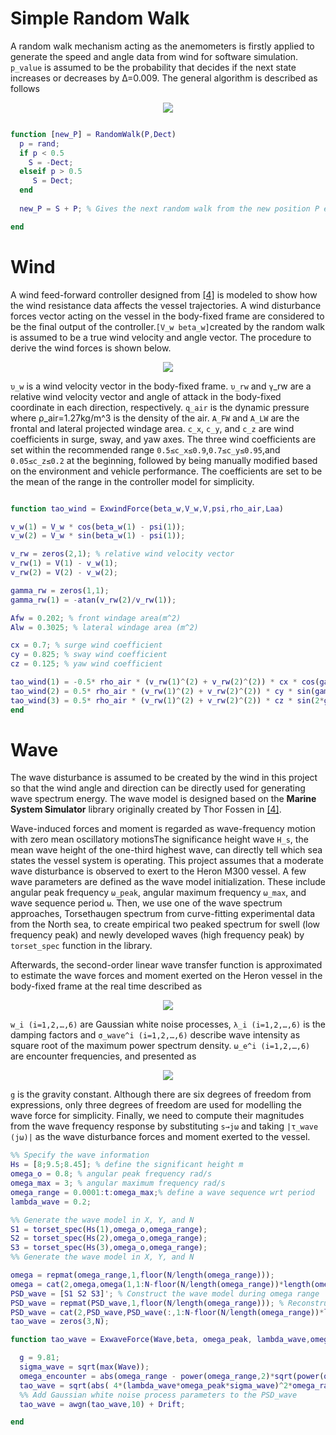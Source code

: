 # Simple Random Walk

A random walk mechanism acting as the anemometers is firstly applied to generate the speed and angle data from wind for software simulation. ```p_value``` is assumed to be the probability that decides if the next state increases or decreases by ∆=0.009. The general algorithm is described as follows

</p><p align="center">
 <img src= https://user-images.githubusercontent.com/45107735/167704691-4ae1f260-399b-4dcd-b2a0-3a021a23dab0.png>
</p>

```matlab

function [new_P] = RandomWalk(P,Dect)
  p = rand;
  if p < 0.5
    S = -Dect;
  elseif p > 0.5
     S = Dect;
  end
  
  new_P = S + P; % Gives the next random walk from the new position P every time

end
```
# Wind

A wind feed-forward controller designed from [[4]](https://onlinelibrary.wiley.com/doi/book/10.1002/9781119994138) is modeled to show how the wind resistance data affects the vessel trajectories. A wind disturbance forces vector  acting on the vessel in the body-fixed frame are considered to be the final output of the controller.```[V_w beta_w]```created by the random walk is assumed to be a true wind velocity and angle vector. The procedure to derive the wind forces is shown below.

</p><p align="center">
 <img src= https://github.com/Thomas-JHR/Unmanned-Surface-Vessel-Studies/blob/main/Tex/Wind1.svg>
</p>

```υ_w``` is a wind velocity vector in the body-fixed frame. ```υ_rw``` and ```γ```_rw are a relative wind velocity vector and angle of attack in the body-fixed coordinate in each direction, respectively. ```q_air``` is the dynamic pressure where ρ_air=1.27kg/m^3 is the density of the air. ```A_FW``` and ```A_LW``` are the frontal and lateral projected windage area. ```c_x```, ```c_y```, and ```c_z``` are wind coefficients in surge, sway, and yaw axes. The three wind coefficients are set within the recommended range ```0.5≤c_x≤0.9```,```0.7≤c_y≤0.95```,and ```0.05≤c_z≤0.2``` at the beginning, followed by being manually modified based on the environment and vehicle performance. The coefficients are set to be the mean of the range in the controller model for simplicity. 

```matlab

function tao_wind = ExwindForce(beta_w,V_w,V,psi,rho_air,Laa)

v_w(1) = V_w * cos(beta_w(1) - psi(1));
v_w(2) = V_w * sin(beta_w(1) - psi(1));

v_rw = zeros(2,1); % relative wind velocity vector
v_rw(1) = V(1) - v_w(1);
v_rw(2) = V(2) - v_w(2);

gamma_rw = zeros(1,1);
gamma_rw(1) = -atan(v_rw(2)/v_rw(1));

Afw = 0.202; % front windage area(m^2)
Alw = 0.3025; % lateral windage area (m^2)

cx = 0.7; % surge wind coefficient
cy = 0.825; % sway wind coefficient
cz = 0.125; % yaw wind coefficient

tao_wind(1) = -0.5* rho_air * (v_rw(1)^(2) + v_rw(2)^(2)) * cx * cos(gamma_rw(1)) * Afw;
tao_wind(2) = 0.5* rho_air * (v_rw(1)^(2) + v_rw(2)^(2)) * cy * sin(gamma_rw(1)) * Alw;
tao_wind(3) = 0.5* rho_air * (v_rw(1)^(2) + v_rw(2)^(2)) * cz * sin(2*gamma_rw(1)) * Alw * Laa;
end
```

# Wave

The wave disturbance is assumed to be created by the wind in this project so that the wind angle and direction can be directly used for generating wave spectrum energy. The wave model is designed based on the **Marine System Simulator** library originally created by Thor Fossen in [[4]](https://onlinelibrary.wiley.com/doi/book/10.1002/9781119994138).

Wave-induced forces and moment is regarded as wave-frequency motion with zero mean oscillatory motionsThe significance height wave ```H_s```, the mean wave height of the one-third highest wave, can directly tell which sea states the vessel system is operating. This project assumes that a moderate wave disturbance is observed to exert to the Heron M300 vessel. A few wave parameters are defined as the wave model initialization. These include angular peak frequency ```ω_peak```, angular maximum frequency ```ω_max```, and wave sequence period ```ω```. Then, we use one of the wave spectrum approaches, Torsethaugen spectrum from curve-fitting experimental data from the North sea, to create empirical two peaked spectrum for swell (low frequency peak) and newly developed waves (high frequency peak) by ```torset_spec``` function in the library.

Afterwards, the second-order linear wave transfer function is approximated to estimate the wave forces and moment exerted on the Heron vessel in the body-fixed frame at the real time described as 


</p><p align="center">
 <img src= https://github.com/Thomas-JHR/Unmanned-Surface-Vessel-Studies/blob/main/Tex/wave1.svg>
</p>

```w_i (i=1,2,…,6)``` are Gaussian white noise processes, ```λ_i (i=1,2,…,6)``` is the damping factors and ```σ_wave^i (i=1,2,…,6)``` describe wave intensity as square root of the maximum power spectrum density. ```ω_e^i (i=1,2,…,6)``` are encounter frequencies, and presented as 

</p><p align="center">
 <img src= https://github.com/Thomas-JHR/Unmanned-Surface-Vessel-Studies/blob/main/Tex/Wind2.svg>
</p>

```g``` is the gravity constant. Although there are six degrees of freedom from expressions, only three degrees of freedom are used for modelling the wave force for simplicity. Finally, we need to compute their magnitudes from the wave frequency response by substituting ```s→jω``` and taking ```|τ_wave (jω)|``` as the wave disturbance forces and moment exerted to the vessel. 


```matlab
%% Specify the wave information
Hs = [8;9.5;8.45]; % define the significant height m
omega_o = 0.8; % angular peak frequency rad/s
omega_max = 3; % angular maximum frequency rad/s
omega_range = 0.0001:t:omega_max;% define a wave sequence wrt period
lambda_wave = 0.2;

%% Generate the wave model in X, Y, and N
S1 = torset_spec(Hs(1),omega_o,omega_range);
S2 = torset_spec(Hs(2),omega_o,omega_range);
S3 = torset_spec(Hs(3),omega_o,omega_range);
%% Generate the wave model in X, Y, and N

omega = repmat(omega_range,1,floor(N/length(omega_range)));
omega = cat(2,omega,omega(1,1:N-floor(N/length(omega_range))*length(omega_range)));
PSD_wave = [S1 S2 S3]'; % Construct the wave model during omega range
PSD_wave = repmat(PSD_wave,1,floor(N/length(omega_range))); % Reconstruct the wave model to simulation time duration 
PSD_wave = cat(2,PSD_wave,PSD_wave(:,1:N-floor(N/length(omega_range))*length(omega_range)));
tao_wave = zeros(3,N);

function tao_wave = ExwaveForce(Wave,beta, omega_peak, lambda_wave,omega_range, q, Drift)

  g = 9.81;
  sigma_wave = sqrt(max(Wave));
  omega_encounter = abs(omega_range - power(omega_range,2)*sqrt(power(q(4),2)+power(beta-q(5),2))/g);
  tao_wave = sqrt(abs( 4*(lambda_wave*omega_peak*sigma_wave)^2*omega_range / ( ((omega_encounter)^2-(omega_range)^2).^2 +4*(lambda_wave*omega_encounter*omega_range)^2)));
  %% Add Gaussian white noise process parameters to the PSD_wave
  tao_wave = awgn(tao_wave,10) + Drift;

end
```
